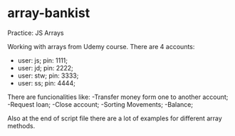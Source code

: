 # array-bankist
Practice: JS Arrays 


Working with arrays from Udemy course. There are 4 accounts: 
- user: js; pin: 1111;
- user: jd; pin: 2222;
- user: stw; pin: 3333;
- user: ss; pin: 4444;

There are funcionalities like: 
-Transfer money form one to another account;
-Request loan;
-Close account;
-Sorting Movements;
-Balance;


Also at the end of script file there are a lot of examples for different array methods.
